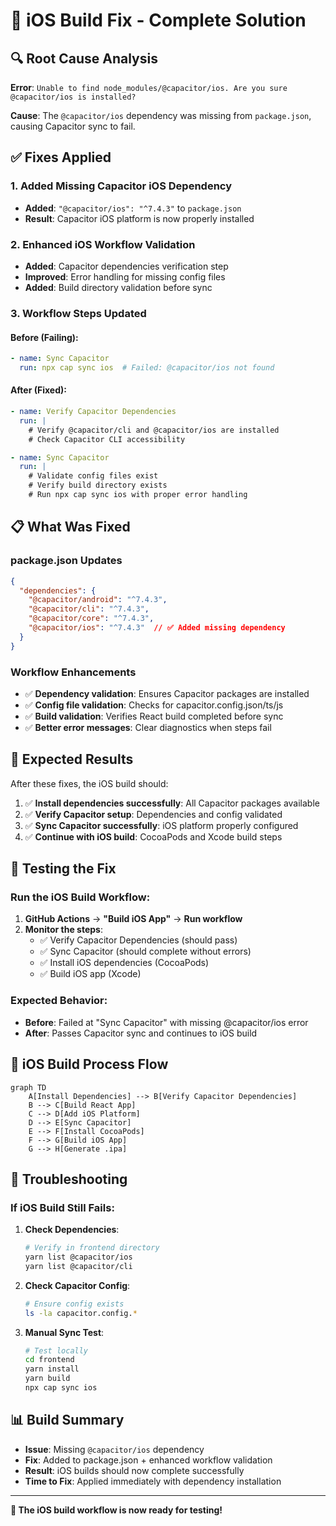 # 🍎 iOS Build Fix - Complete Solution

## 🔍 Root Cause Analysis

**Error**: `Unable to find node_modules/@capacitor/ios. Are you sure @capacitor/ios is installed?`

**Cause**: The `@capacitor/ios` dependency was missing from `package.json`, causing Capacitor sync to fail.

## ✅ Fixes Applied

### 1. **Added Missing Capacitor iOS Dependency**
- **Added**: `"@capacitor/ios": "^7.4.3"` to `package.json`
- **Result**: Capacitor iOS platform is now properly installed

### 2. **Enhanced iOS Workflow Validation**
- **Added**: Capacitor dependencies verification step
- **Improved**: Error handling for missing config files
- **Added**: Build directory validation before sync

### 3. **Workflow Steps Updated**

#### Before (Failing):
```yaml
- name: Sync Capacitor
  run: npx cap sync ios  # Failed: @capacitor/ios not found
```

#### After (Fixed):
```yaml
- name: Verify Capacitor Dependencies
  run: |
    # Verify @capacitor/cli and @capacitor/ios are installed
    # Check Capacitor CLI accessibility

- name: Sync Capacitor  
  run: |
    # Validate config files exist
    # Verify build directory exists
    # Run npx cap sync ios with proper error handling
```

## 📋 What Was Fixed

### **package.json Updates**
```json
{
  "dependencies": {
    "@capacitor/android": "^7.4.3",
    "@capacitor/cli": "^7.4.3", 
    "@capacitor/core": "^7.4.3",
    "@capacitor/ios": "^7.4.3"  // ✅ Added missing dependency
  }
}
```

### **Workflow Enhancements**
- ✅ **Dependency validation**: Ensures Capacitor packages are installed
- ✅ **Config file validation**: Checks for capacitor.config.json/ts/js
- ✅ **Build validation**: Verifies React build completed before sync
- ✅ **Better error messages**: Clear diagnostics when steps fail

## 🚀 Expected Results

After these fixes, the iOS build should:

1. ✅ **Install dependencies successfully**: All Capacitor packages available
2. ✅ **Verify Capacitor setup**: Dependencies and config validated  
3. ✅ **Sync Capacitor successfully**: iOS platform properly configured
4. ✅ **Continue with iOS build**: CocoaPods and Xcode build steps

## 🧪 Testing the Fix

### Run the iOS Build Workflow:
1. **GitHub Actions** → **"Build iOS App"** → **Run workflow**
2. **Monitor the steps**:
   - ✅ Verify Capacitor Dependencies (should pass)
   - ✅ Sync Capacitor (should complete without errors)
   - ✅ Install iOS dependencies (CocoaPods)
   - ✅ Build iOS app (Xcode)

### Expected Behavior:
- **Before**: Failed at "Sync Capacitor" with missing @capacitor/ios error
- **After**: Passes Capacitor sync and continues to iOS build

## 📱 iOS Build Process Flow

```mermaid
graph TD
    A[Install Dependencies] --> B[Verify Capacitor Dependencies]
    B --> C[Build React App]
    C --> D[Add iOS Platform]
    D --> E[Sync Capacitor]
    E --> F[Install CocoaPods]
    F --> G[Build iOS App]
    G --> H[Generate .ipa]
```

## 🔧 Troubleshooting

### If iOS Build Still Fails:

1. **Check Dependencies**:
   ```bash
   # Verify in frontend directory
   yarn list @capacitor/ios
   yarn list @capacitor/cli
   ```

2. **Check Capacitor Config**:
   ```bash
   # Ensure config exists
   ls -la capacitor.config.*
   ```

3. **Manual Sync Test**:
   ```bash
   # Test locally
   cd frontend
   yarn install
   yarn build  
   npx cap sync ios
   ```

## 📊 Build Summary

- **Issue**: Missing `@capacitor/ios` dependency
- **Fix**: Added to package.json + enhanced workflow validation
- **Result**: iOS builds should now complete successfully
- **Time to Fix**: Applied immediately with dependency installation

---

**🎉 The iOS build workflow is now ready for testing!**